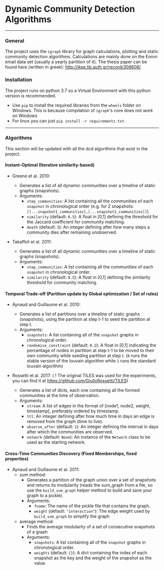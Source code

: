 # Dynamic Community Detection Algorithms

***

### General

The project uses the `igraph` library for graph calculations, plotting and static community detection algorithms.
Calculations are mainly done on the Enron email data set (usually a yearly partition of it). 
The thesis paper can be found here (written in greek): http://ikee.lib.auth.gr/record/308606/

### Installation

The project runs on python 3.7 so a Virtual Environment with this python version is recommended. 
* Use `pip` to install the required libraries from the `wheels` folder on Windows.
This is because compilation of `igraph`'s core does not work on Windows
* For linux you can just `pip install -r requirements.txt`.

***

### Algorithms

This section will be updated with all the dcd algorithms that exist in the project.

#### Instant-Optimal (Iterative similarity-based)

* Greene et al. 2010:
    * Generates a list of all dynamic communities over a timeline of static graphs (snapshots).
    * Arguments:
        * `step_communities`: A list containing all the communities of each `snapshot` in chronological order
        (e.g. for 2 snapshots: `[[...snapshot1_communities],[...snapshot2_communities]]`).
        * `similarity` (default: `0.5`): A float in [0,1] defining the threshold for the Jaccard coefficient for community matching.
        * `death` (default: `3`): An integer defining after how many steps a community dies after remaining unobserved.

* Takaffoli et al. 2011:
    * Generates a list of all dynamic communities over a timeline of static graphs (snapshots).
    * Arguments:
        * `step_communities`: A list containing all the communities of each `snapshot` in chronological order.
        * `similarity` (default: `0.5`): A float in [0,1] defining the similarity threshold for community matching.

#### Temporal Trade-off (Partition update by Global optimization / Set of rules)

* Aynaud and Guillaume et al. 2010:
    * Generates a list of partitions over a timeline of static graphs (snapshots), using the partition at step t-1 to seed the partition at step t.
    * Arguments:
        * `snapshots`: A list containing all of the `snapshot` graphs in chronological order.
        * `randomise_constraint` (default: `0.2`): A float in [0,1] indicating the percentage of nodes in partition at step t-1 to be moved to their own community while seeding partition at step t.
        (`0` runs the stable version of the louvain algorithm while `1` runs the standard louvain algorithm)

* Rossetti et al. 2017: ( ! The original TILES was used for the experiments, you can find it at https://github.com/GiulioRossetti/TILES)
   * Generates a list of dicts, each one containing all the formed communities at the time of observation.
   * Arguments:
      * `stream`: A list of edges in the format of [node1, node2, weight, timestamp], preferably ordered by timestamp.
      * `ttl`: An integer defining after how much time in days an edge is removed from the graph (time to live).
      * `observe_after` (default: `1`): An integer defining the interval in days after which the communities are observed.
      * `network` (default: `None`): An instance of the `Network` class to be used as the starting network.

#### Cross-Time Communities Discovery (Fixed Memberships, fixed properties)

* Aynaud and Guillaume et al. 2011:
    * sum method:
        * Generates a partition of the graph union over a set of snapshots and returns its modularity 
        (reads the sum_graph from a file, so use the `build_sum_graph` helper method to build and save your graph to a pickle).
        * Arguments:
            * `fname`: The name of the pickle file that contains the graph.
            * `weight` (default: `"interaction"`): The edge weight used by `build_sum_graph` to simplify the graph 
    * average method:
        * Finds the average modularity of a set of consecutive snapshots of a graph
        * Arguments:
            * `snapshots`: A list containing all of the `snapshot` graphs in chronological order.
            * `weights` (default: `{}`): A dict containing the index of each snapshot as the key and the weight of the snapshot as the value.
